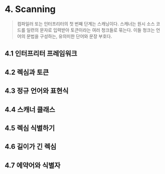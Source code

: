 # 4. Scanning
> 컴파일러 또는 인터프리터의 첫 번째 단계는 스캐닝이다.
> 스캐너는 원시 소스 코드를 일련의 문자로 입력받아 토큰이라는 여러 청크들로 묶는다. 이들 청크는 언어의 문법을 구성하는, 유의미한 단어와 문장 부호다.
## 4.1 인터프리터 프레임워크
## 4.2 렉심과 토큰
## 4.3 정규 언어와 표현식
## 4.4 스캐너 클래스
## 4.5 렉심 식별하기
## 4.6 길이가 긴 렉심
## 4.7 에약어와 식별자
